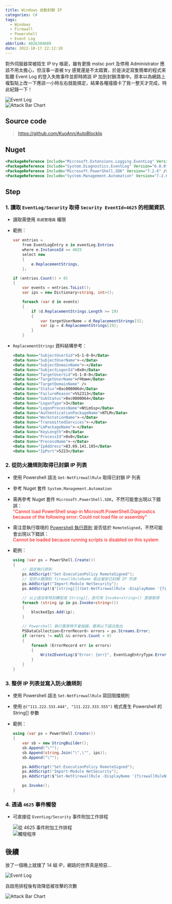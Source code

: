 ```yaml
---
title: Windows 自動封鎖 IP
categories: C#
tags:
  - Windows
  - Firewall
  - Powershell
  - Event Log
abbrlink: 4026304689
date: 2022-10-17 22:12:10
---
```


對外伺服器常被陌生 IP try 帳密，雖有更換 mstsc port 及停用 Administrator 應該不用太擔心，但沒事一直被 try 感覺還是不太踏實，於是決定寫隻簡單的程式來監聽 Event Log 的登入失敗事件並即時將該 IP 加到封鎖清單中。原本以為網路上複製貼上改一下應該一小時左右就能搞定，結果各種撞牆卡了我一整天才完成，特此紀錄一下！

![Event Log](20221017233626.png)  
![Attack Bar Chart](20221017221448.png)  

## Source code

> <https://github.com/KuoAnn/AutoBlockIp>

<!-- more -->

## Nuget

``` xml
<PackageReference Include="Microsoft.Extensions.Logging.EventLog" Version="6.0.0" />
<PackageReference Include="System.Diagnostics.EventLog" Version="6.0.0" />
<PackageReference Include="Microsoft.PowerShell.SDK" Version="7.2.6" />
<PackageReference Include="System.Management.Automation" Version="7.2.6" />
```

## Step

### 1. 讀取 `EventLog/Security` 取得 `Security EventId=4625` 的相關資訊

* 讀取需使用 `系統管理員` 權限
* 範例：

    ``` csharp
    var entries =
        from EventLogEntry e in eventLog.Entries
        where e.InstanceId == 4625
        select new
        {
            e.ReplacementStrings,
        };

    if (entries.Count() > 0)
    {
        var events = entries.ToList();
        var ips = new Dictionary<string, int>();

        foreach (var d in events)
        {
            if (d.ReplacementStrings.Length >= 19)
            {
                var targetUserName = d.ReplacementStrings[5];
                var ip = d.ReplacementStrings[19];
            }
        }
    ```

* `ReplacementStrings` 資料結構參考：

    ``` xml
    <Data Name="SubjectUserSid">S-1-0-0</Data> 
    <Data Name="SubjectUserName">-</Data> 
    <Data Name="SubjectDomainName">-</Data> 
    <Data Name="SubjectLogonId">0x0</Data> 
    <Data Name="TargetUserSid">S-1-0-0</Data> 
    <Data Name="TargetUserName">ѓ®бвм</Data> 
    <Data Name="TargetDomainName" /> 
    <Data Name="Status">0xc000006d</Data> 
    <Data Name="FailureReason">%%2313</Data> 
    <Data Name="SubStatus">0xc0000064</Data> 
    <Data Name="LogonType">3</Data> 
    <Data Name="LogonProcessName">NtLmSsp</Data> 
    <Data Name="AuthenticationPackageName">NTLM</Data> 
    <Data Name="WorkstationName">-</Data> 
    <Data Name="TransmittedServices">-</Data> 
    <Data Name="LmPackageName">-</Data> 
    <Data Name="KeyLength">0</Data> 
    <Data Name="ProcessId">0x0</Data> 
    <Data Name="ProcessName">-</Data> 
    <Data Name="IpAddress">83.69.141.105</Data> 
    <Data Name="IpPort">5223</Data> 
    ```

### 2. 從防火牆規則取得已封鎖 IP 列表

* 使用 Powershell 語法 `Get-NetFirewallRule` 取得已封鎖 IP 列表
* 參考 Nuget 套件 `System.Management.Automation`
* 需再參考 Nuget 套件 `Microsoft.PowerShell.SDK`，不然可能會出現以下錯誤：  
    <span style="color:red">"Cannot load PowerShell snap-in Microsoft.PowerShell.Diagnostics because of the following error: Could not load file or assembly"</span>
* 需注意執行環境的 [Powershell 執行原則](https://learn.microsoft.com/zh-tw/powershell/module/microsoft.powershell.core/about/about_execution_policies?view=powershell-7.2) 是否低於 `RemoteSigned`，不然可能會出現以下錯誤：  
    <span style="color:red">Cannot be loaded because running scripts is disabled on this system</span>

* 範例：

    ``` csharp
    using (var ps = PowerShell.Create())
    {
        // 設定執行原則
        ps.AddScript("Set-ExecutionPolicy RemoteSigned");
        // 從防火牆規則 firewallRuleName 取出當前已封鎖 IP 列表
        ps.AddScript("Import-Module NetSecurity");
        ps.AddScript($"[string[]](Get-NetFirewallRule -DisplayName '{firewallRuleName}' | Get-NetFirewallAddressFilter).RemoteAddress");

        // 以上語法有特別轉型成 String[]，故可用 Invoke<string>() 直接取得
        foreach (string ip in ps.Invoke<string>())
        {
            blockedIps.Add(ip);
        }

        // Powershell 執行異常時不會拋錯，需用以下語法取出
        PSDataCollection<ErrorRecord> errors = ps.Streams.Error;
        if (errors != null && errors.Count > 0)
        {
            foreach (ErrorRecord err in errors)
            {
                Write2EventLog($"Error: {err}", EventLogEntryType.Error);
            }
        }
    }
    ```

### 3. 整併 IP 列表並寫入防火牆規則

* 使用 Powershell 語法  `Set-NetFirewallRule` 寫回阻擋規則
* 使用 `@("111.222.333.444", "111.222.333.555")` 格式產生 Powershell 的 String[] 參數
* 範例：

    ``` csharp
    using (var ps = PowerShell.Create())
    {
        var sb = new StringBuilder();
        sb.Append("\"");
        sb.Append(string.Join("\",\"", ips));
        sb.Append("\"");

        ps.AddScript("Set-ExecutionPolicy RemoteSigned");
        ps.AddScript("Import-Module NetSecurity");
        ps.AddScript($"Set-NetFirewallRule -DisplayName '{firewallRuleName}' -Direction Inbound -Action Block -RemoteAddress @({sb})");

        ps.Invoke();
    }
    ```

### 4. 透過 `4625` 事件觸發

* 可直接從 `EventLog/Security` 事件附加工作排程

    ![從 4625 事件附加工作排程](20221017231704.png)  
    ![觸發程序](20221017231820.png)  

## 後續

放了一個晚上就擋了 14 組 IP，網路的世界真是險惡...

![Event Log](20221018221135.png)  

自啟用排程後有效降低被攻擊的次數

![Attack Bar Chart](20221018222136.png)  
